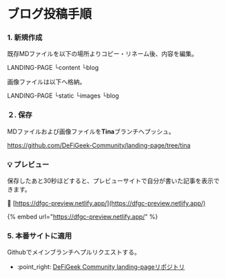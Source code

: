 # ブログ投稿手順

### 1. 新規作成

既存MDファイルを以下の場所よりコピー・リネーム後、内容を編集。

LANDING-PAGE
└content
 └blog

画像ファイルは以下へ格納。

LANDING-PAGE
└static
 └images
  └blog


### ２. 保存

MDファイルおよび画像ファイルを**Tina**ブランチへプッシュ。

https://github.com/DeFiGeek-Community/landing-page/tree/tina

### :bulb: プレビュー

保存したあと30秒ほどすると、プレビューサイトで自分が書いた記事を表示できます。

🔗 [https://dfgc-preview.netlify.app/](https://dfgc-preview.netlify.app/)

{% embed url="https://dfgc-preview.netlify.app/" %}

### 5. 本番サイトに適用

Githubでメインブランチへプルリクエストする。
   * :point\_right: [DeFiGeek Community landing-pageリポジトリ](https://github.com/DeFiGeek-Community/landing-page/tree/main)


